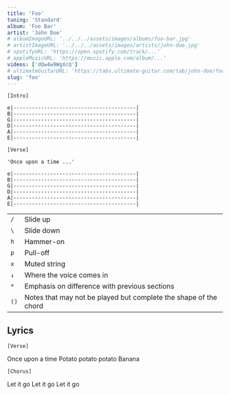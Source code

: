 ```yaml
---
title: 'Foo'
tuning: 'Standard'
album: 'Foo Bar'
artist: 'John Doe'
# albumImageURL: '../../../assets/images/albums/foo-bar.jpg'
# artistImageURL: '../../../assets/images/artists/john-doe.jpg'
# spotifyURL: 'https://open.spotify.com/track/...'
# appleMusicURL: 'https://music.apple.com/album/...'
videos: ['dQw4w9WgXcQ']
# ultimateGuitarURL: 'https://tabs.ultimate-guitar.com/tab/john-doe/foo-123123'
slug: 'foo'
---
```


```
[Intro]

e|----------------------------------------|
B|----------------------------------------|
G|----------------------------------------|
D|----------------------------------------|
A|----------------------------------------|
E|----------------------------------------|

[Verse]

'Once upon a time ...'

e|----------------------------------------|
B|----------------------------------------|
G|----------------------------------------|
D|----------------------------------------|
A|----------------------------------------|
E|----------------------------------------|

```

|      |                                                                  |
| ---- | ---------------------------------------------------------------- |
| `/`  | Slide up                                                         |
| `\`  | Slide down                                                       |
| `h`  | Hammer-on                                                        |
| `p`  | Pull-off                                                         |
| `x`  | Muted string                                                     |
| `↓`  | Where the voice comes in                                         |
| `*`  | Emphasis on difference with previous sections                    |
| `()` | Notes that may not be played but complete the shape of the chord |

## Lyrics

`[Verse]`

Once upon a time
Potato potato potato
Banana

`[Chorus]`

Let it go
Let it go
Let it go
